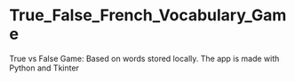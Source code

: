 # True_False_French_Vocabulary_Game
True vs False Game: Based on words stored locally. The app is made with Python and Tkinter 

